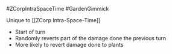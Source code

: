 #ZCorpIntraSpaceTime #GardenGimmick

Unique to [[ZCorp Intra-Space-Time]]
- Start of turn
- Randomly reverts part of the damage done the previous turn
- More likely to revert damage done to plants